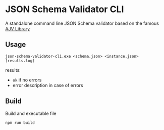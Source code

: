 # JSON Schema Validator CLI
A standalone command line JSON Schema validator based on the famous [AJV Library](https://github.com/ajv-validator/ajv)

## Usage
```
json-schema-validator-cli.exe <schema.json> <instance.json> [results.log]
```
results: 
- `ok` if no errors
- error description in case of errors

## Build
Build and executable file
```
npm run build
```
